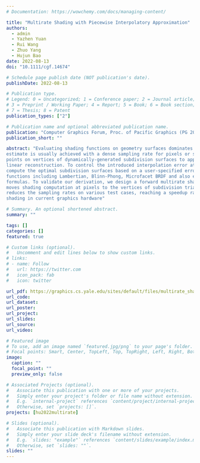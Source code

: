 ```yaml
---
# Documentation: https://wowchemy.com/docs/managing-content/

title: "Multirate Shading with Piecewise Interpolatory Approximation"
authors:   
  - admin
  - Yazhen Yuan
  - Rui Wang
  - Zhuo Yang
  - Hujun Bao
date: 2022-08-13
doi: "10.1111/cgf.14674"

# Schedule page publish date (NOT publication's date).
publishDate: 2022-08-13

# Publication type.
# Legend: 0 = Uncategorized; 1 = Conference paper; 2 = Journal article;
# 3 = Preprint / Working Paper; 4 = Report; 5 = Book; 6 = Book section;
# 7 = Thesis; 8 = Patent
publication_types: ["2"]

# Publication name and optional abbreviated publication name.
publication: "Computer Graphics Forum, Proc. of Pacific Graphics (PG 2022)"
publication_short: ""

abstract: "Evaluating shading functions on geometry surfaces dominates the rendering computation. A high-quality but time-consuming
estimate is usually achieved with a dense sampling rate for pixels or sub-pixels. In this paper, we leverage sparsely sampled
points on vertices of dynamically-generated subdivision surfaces to approximate the ground-truth shading signal by piecewise
linear reconstruction. To control the introduced interpolation error at runtime, we analytically derive an L-infinity error bound and
compute the optimal subdivision surfaces based on a user-specified error threshold. We apply our analysis on multiple shading
functions including Lambertian, Blinn-Phong, Microfacet BRDF and also extend it to handle textures, yielding easy-to-compute
formulas. To validate our derivation, we design a forward multirate shading algorithm powered by hardware tessellator that
moves shading computation at pixels to the vertices of subdivision triangles on the fly. We show our approach significantly
reduces the sampling rates on various test cases, reaching a speedup ratio of 134%~283% compared to dense per-pixel
shading in current graphics hardware"

# Summary. An optional shortened abstract.
summary: ""

tags: []
categories: []
featured: true

# Custom links (optional).
#   Uncomment and edit lines below to show custom links.
# links:
# - name: Follow
#   url: https://twitter.com
#   icon_pack: fab
#   icon: twitter

url_pdf: https://graphics.cs.yale.edu/sites/default/files/multirate_shading_with_piecewise_interpolatory_approximation.pdf
url_code:
url_dataset:
url_poster:
url_project:
url_slides:
url_source:
url_video:

# Featured image
# To use, add an image named `featured.jpg/png` to your page's folder. 
# Focal points: Smart, Center, TopLeft, Top, TopRight, Left, Right, BottomLeft, Bottom, BottomRight.
image:
  caption: ""
  focal_point: ""
  preview_only: false

# Associated Projects (optional).
#   Associate this publication with one or more of your projects.
#   Simply enter your project's folder or file name without extension.
#   E.g. `internal-project` references `content/project/internal-project/index.md`.
#   Otherwise, set `projects: []`.
projects: [hu2022multirate]

# Slides (optional).
#   Associate this publication with Markdown slides.
#   Simply enter your slide deck's filename without extension.
#   E.g. `slides: "example"` references `content/slides/example/index.md`.
#   Otherwise, set `slides: ""`.
slides: ""
---
```

